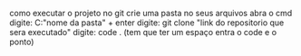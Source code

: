 como executar o projeto no git 
crie uma pasta no seus arquivos
abra o cmd
digite: C:\"nome da pasta" + enter
digite: git clone "link do repositorio que sera executado"
digite: code .  (tem que ter um espaço entra o code e o ponto)
